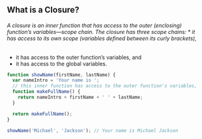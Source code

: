 ## What is a Closure?

###### A closure is an inner function that has access to the outer (enclosing) function’s variables—scope chain. The closure has three scope chains: \* it has access to its own scope (variables defined between its curly brackets),

- it has access to the outer function’s variables, and
- it has access to the global variables.

```javascript
function showName(firstName, lastName) {
  var nameIntro = 'Your name is ';
  // this inner function has access to the outer function's variables, including the parameter
  function makeFullName() {
    return nameIntro + firstName + ' ' + lastName;
  }

  return makeFullName();
}

showName('Michael', 'Jackson'); // Your name is Michael Jackson
```
